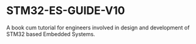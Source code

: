 # STM32-ES-GUIDE-V10
 A book cum tutorial for engineers involved in design and development of STM32 based Embedded Systems.

